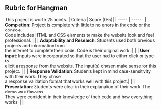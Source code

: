 ## Rubric for Hangman
This project is worth 25 points.
| Criteria | Score (0-5)| 
| ----- | ----- |
| **Completion**: Project is complete with little to no errors in the code or the console. <br>Code includes HTML and CSS elements to make the website look and feel professional. |      |
| **Adaptability and Research**: Students used both previous projects and information from <br>the internet to complete their code. Code is their original work. | |
| **User input**: Inputs were incorporated so that the user had to either click or type to <br>elicit a response from the website. The input(s) chosen make sense for this project. | |
| **Response Validation**: Students kept in mind case-sensitivity with their work. They chose <br>a response validation format that works well with this project.| |
| **Presentation**: Students were clear in their explanation of their work. The demo was flawless.<br> They were confident in their knowledge of their code and how everything works. | |
